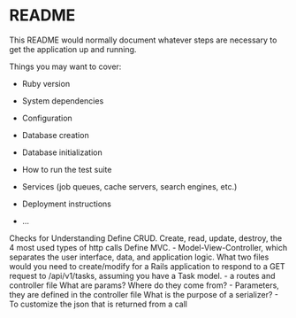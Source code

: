 # README

This README would normally document whatever steps are necessary to get the
application up and running.

Things you may want to cover:

* Ruby version

* System dependencies

* Configuration

* Database creation

* Database initialization

* How to run the test suite

* Services (job queues, cache servers, search engines, etc.)

* Deployment instructions

* ...


Checks for Understanding
Define CRUD. Create, read, update, destroy, the 4 most used types of http calls
Define MVC. - Model-View-Controller, which separates the user interface, data, and application logic.
What two files would you need to create/modify for a Rails application to respond to a GET request to /api/v1/tasks, assuming you have a Task model. - a routes and controller file
What are params? Where do they come from? - Parameters, they are defined in the controller file
What is the purpose of a serializer? - To customize the json that is returned from a call